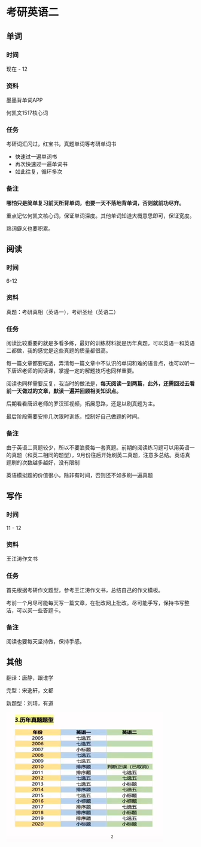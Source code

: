 # 考研英语二

## 单词

### 时间

现在 - 12

### 资料

墨墨背单词APP

何凯文1517核心词

### 任务

考研词汇闪过，红宝书，真题单词等考研单词书

* 快速过一遍单词书
* 再次快速过一遍单词书
* 如此往复，循环多次

### 备注

**哪怕只是简单复习前天所背单词，也要一天不落地背单词，否则就前功尽弃。**

重点记忆何凯文核心词，保证单词深度。其他单词知道大概意思即可，保证宽度。

熟词僻义也要积累。

## 阅读

### 时间

6-12

### 资料

真题：考研真相（英语一），考研圣经（英语二）

### 任务

阅读比较重要的就是多看多练，最好的训练材料就是历年真题，可以英语一和英语二都做，我的感觉是这些真题的质量都很高。

每一篇文章都要吃透，弄清每一篇文章中不认识的单词和难的语言点，也可以听一下唐迟老师的阅读课，掌握一定的解题技巧也同样重要。

阅读也同样需要反复，我当时的做法是，**每天阅读一到两篇，此外，还需回过去看前一天做过的文章，默读一遍并回顾相关知识点。**

后期看看唐迟老师的罗汉班视频，拓展思路，还是以刷真题为主。

最后阶段需要安排几次限时训练，控制好自己做题的时间。

### 备注

由于英语二真题较少，所以不要浪费每一套真题。前期的阅读练习题可以用英语一的真题（和英二相同的题型），9月份往后开始刷英二真题，注意多总结。英语真题刷的次数越多越好，没有限制

英语模拟题的价值很小，除非有时间，否则还不如多刷一遍真题

## 写作

### 时间

11 - 12

### 资料

王江涛作文书

### 任务

首先根据考研作文题型，参考王江涛作文书，总结自己的作文模板。

考前一个月尽可能每天写一篇文章，在批改网上批改。尽可能手写，保持书写整洁，可以买一些答题卡。

### 备注

阅读也要每天坚持做，保持手感。



## 其他

翻译：唐静，跟谁学

完型：宋逸轩，文都

新题型：刘琦，有道

![image-20210910224531651](assets/README/image-20210910224531651.png)





